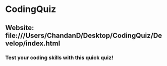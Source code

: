 # CodingQuiz
## Website: file:///Users/ChandanD/Desktop/CodingQuiz/Develop/index.html
### Test your coding skills with this quick quiz!
